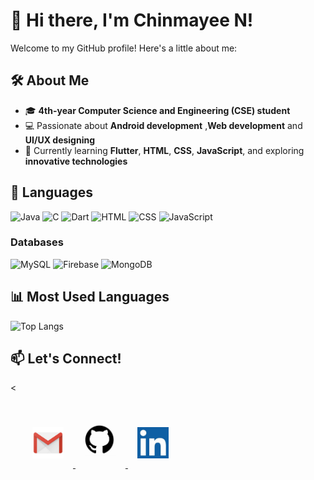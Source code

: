 # 👋 Hi there, I'm Chinmayee N!

Welcome to my GitHub profile! Here's a little about me:

## 🛠 About Me
- 🎓 **4th-year Computer Science and Engineering (CSE) student**
- 💻 Passionate about **Android development** ,**Web development** and **UI/UX designing**
- 🌱 Currently learning **Flutter**, **HTML**, **CSS**, **JavaScript**, and exploring **innovative technologies**

## 🔧 Languages
![Java](https://img.shields.io/badge/Java-007396?style=for-the-badge&logo=java&logoColor=white)
![C](https://img.shields.io/badge/C-A8B9CC?style=for-the-badge&logo=c&logoColor=white)
![Dart](https://img.shields.io/badge/Dart-0175C2?style=for-the-badge&logo=dart&logoColor=white)
![HTML](https://img.shields.io/badge/HTML5-E34F26?style=for-the-badge&logo=html5&logoColor=white)
![CSS](https://img.shields.io/badge/CSS3-1572B6?style=for-the-badge&logo=css3&logoColor=white)
![JavaScript](https://img.shields.io/badge/JavaScript-F7DF1E?style=for-the-badge&logo=javascript&logoColor=black)

### Databases
![MySQL](https://img.shields.io/badge/MySQL-4479A1?style=for-the-badge&logo=mysql&logoColor=white)
![Firebase](https://img.shields.io/badge/Firebase-FFCA28?style=for-the-badge&logo=firebase&logoColor=black)
![MongoDB](https://img.shields.io/badge/MongoDB-47A248?style=for-the-badge&logo=mongodb&logoColor=white)


## 📊 Most Used Languages
![Top Langs](https://github-readme-stats.vercel.app/api/top-langs/?username=Chinmayee1103&layout=compact&theme=dracula)

## 📫 Let's Connect!

<<div style="text-align: left; padding: 20px;">
  <a href="mailto:chinmayee.bhat.n@gmail.com">
    <img src="./assets/email.png" alt="Email" width="50" style="margin: 15px;">
  </a>
  <a href="https://github.com/Chinmayee1103">
    <img src="./assets/github.jpg" alt="GitHub" width="50" style="margin: 15px;">
  </a>
  <a href="https://www.linkedin.com/in/chinmayee-n-82031a269/">
    <img src="./assets/linkdin.jpg" alt="LinkedIn" width="50" style="margin: 15px;">
  </a>
</div>
